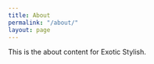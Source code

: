 ```yaml
---
title: About
permalink: "/about/"
layout: page
---
```


This is the about content for Exotic Stylish.
